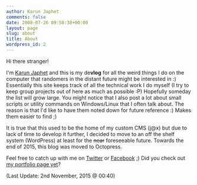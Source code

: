```yaml
---
author: Karun Japhet
comments: false
date: 2008-07-26 09:58:38+00:00
layout: page
slug: about
title: About
wordpress_id: 2
---
```


Hi there stranger!

I'm [Karun Japhet]({{site.bio_url}}) and this is my de**vlog** for all the weird things I do on the computer that randomers in the distant future might be interested in :) Essentially this site keeps track of all the technical work I do myself (I try to keep group projects out of here as much as possible :P) Hopefully someday the list will grow large. You might notice that I also post a lot about small scripts or utility commands on Windows/Linux that I often talk about. The reason is that I'd like to have them noted down for future reference :) Makes them easier to find ;)

It is true that this used to be the home of my custom CMS (j@x) but due to lack of time to develop it further, I decided to move to an off the shelf system (WordPress) at least for the <del>near</del> foreseeable future.
Towards the end of 2015, this blog was moved to Octopress.

Feel free to catch up with me on [Twitter](https://twitter.com/{{site.twitter_user}}) or [Facebook](https://facebook.com/{{site.facebook_user}}) ;) Did you check out [my portfolio page yet]({{site.bio_url}})?

(Last Update: 2nd November, 2015 @ 00:40)
